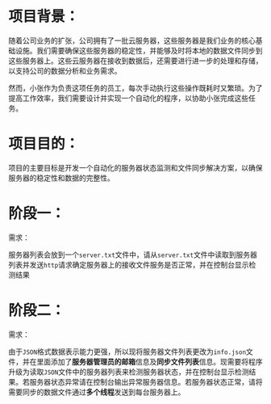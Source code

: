 项目背景：
==========

​ 随着公司业务的扩张，公司拥有了一批云服务器，这些服务器是我们业务的核心基础设施。我们需要确保这些服务器的稳定性，并能够及时将本地的数据文件同步到这些服务器上。这些云服务器在接收到数据后，还需要进行进一步的处理和存储，以支持公司的数据分析和业务需求。

​ 然而，小张作为负责这项任务的员工，每次手动执行这些操作既耗时又繁琐。为了提高工作效率，我们需要设计并实现一个自动化的程序，以协助小张完成这些任务。

项目目的：
==========

​ 项目的主要目标是开发一个自动化的服务器状态监测和文件同步解决方案，以确保服务器的稳定性和数据的完整性。

阶段一：
========

需求：

服务器列表会放到一个`server.txt`文件中，请从`server.txt`文件中读取到服务器列表并发送`http`请求确定服务器上的接收文件服务是否正常，并在控制台显示检测结果


阶段二：
========

需求：

​ 由于`JSON`格式数据表示能力更强，所以现将服务器文件列表更改为`info.json`文件，并在里面添加了**服务器管理员的邮箱**信息及**同步文件列表**信息。现需要将程序升级为读取`JSON`文件中的服务器列表来检测服务器状态，并在控制台显示检测结果。若服务器状态异常请在控制台输出异常服务器信息。若服务器状态正常，请将需要同步的数据文件通过**多个线程**发送到每台服务器上。
